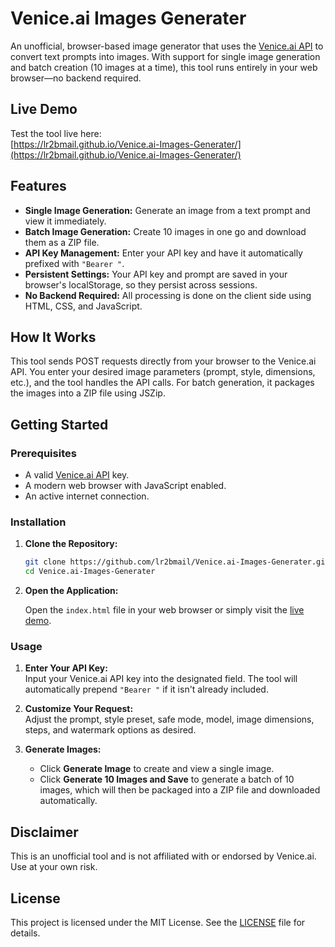 
# Venice.ai Images Generater

An unofficial, browser-based image generator that uses the [Venice.ai API](https://venice.ai) to convert text prompts into images. With support for single image generation and batch creation (10 images at a time), this tool runs entirely in your web browser—no backend required.

## Live Demo

Test the tool live here:  
[https://lr2bmail.github.io/Venice.ai-Images-Generater/](https://lr2bmail.github.io/Venice.ai-Images-Generater/)

## Features

- **Single Image Generation:** Generate an image from a text prompt and view it immediately.
- **Batch Image Generation:** Create 10 images in one go and download them as a ZIP file.
- **API Key Management:** Enter your API key and have it automatically prefixed with `"Bearer "`.
- **Persistent Settings:** Your API key and prompt are saved in your browser's localStorage, so they persist across sessions.
- **No Backend Required:** All processing is done on the client side using HTML, CSS, and JavaScript.

## How It Works

This tool sends POST requests directly from your browser to the Venice.ai API. You enter your desired image parameters (prompt, style, dimensions, etc.), and the tool handles the API calls. For batch generation, it packages the images into a ZIP file using JSZip.

## Getting Started

### Prerequisites

- A valid [Venice.ai API](https://venice.ai) key.
- A modern web browser with JavaScript enabled.
- An active internet connection.

### Installation

1. **Clone the Repository:**

   ```bash
   git clone https://github.com/lr2bmail/Venice.ai-Images-Generater.git
   cd Venice.ai-Images-Generater
   ```

2. **Open the Application:**

   Open the `index.html` file in your web browser or simply visit the [live demo](https://lr2bmail.github.io/Venice.ai-Images-Generater/).

### Usage

1. **Enter Your API Key:**  
   Input your Venice.ai API key into the designated field. The tool will automatically prepend `"Bearer "` if it isn't already included.

2. **Customize Your Request:**  
   Adjust the prompt, style preset, safe mode, model, image dimensions, steps, and watermark options as desired.

3. **Generate Images:**  
   - Click **Generate Image** to create and view a single image.
   - Click **Generate 10 Images and Save** to generate a batch of 10 images, which will then be packaged into a ZIP file and downloaded automatically.

## Disclaimer

This is an unofficial tool and is not affiliated with or endorsed by Venice.ai. Use at your own risk.

## License

This project is licensed under the MIT License. See the [LICENSE](LICENSE) file for details.
